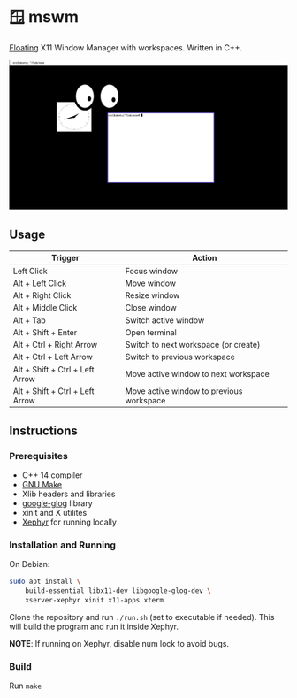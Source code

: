 # 🪟 mswm

[Floating](https://en.wikipedia.org/wiki/Stacking_window_manager) X11 Window Manager with workspaces. Written in C++.

![Demo](assets/demo.png)

## Usage

| Trigger                         | Action                                   |
| ------------------------------- | ---------------------------------------- |
| Left Click                      | Focus window                             |
| Alt + Left Click                | Move window                              |
| Alt + Right Click               | Resize window                            |
| Alt + Middle Click              | Close window                             |
| Alt + Tab                       | Switch active window                     |
| Alt + Shift + Enter             | Open terminal                            |
| Alt + Ctrl + Right Arrow        | Switch to next workspace (or create)     |
| Alt + Ctrl + Left Arrow         | Switch to previous workspace             |
| Alt + Shift + Ctrl + Left Arrow | Move active window to next workspace     |
| Alt + Shift + Ctrl + Left Arrow | Move active window to previous workspace |

## Instructions

### Prerequisites

- C++ 14 compiler
- [GNU Make](https://www.gnu.org/software/make/)
- Xlib headers and libraries
- [google-glog](https://github.com/google/glog) library
- xinit and X utilites
- [Xephyr](https://www.freedesktop.org/wiki/Software/Xephyr/) for running locally

### Installation and Running

On Debian:

```bash
sudo apt install \
    build-essential libx11-dev libgoogle-glog-dev \
    xserver-xephyr xinit x11-apps xterm
```

Clone the repository and run `./run.sh` (set to executable if needed). This will build the program and run it inside Xephyr.

**NOTE**: If running on Xephyr, disable num lock to avoid bugs.

### Build

Run `make`
